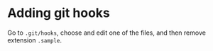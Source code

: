 # Adding git hooks

Go to `.git/hooks`, choose and edit one of the files, and then remove extension `.sample`.
